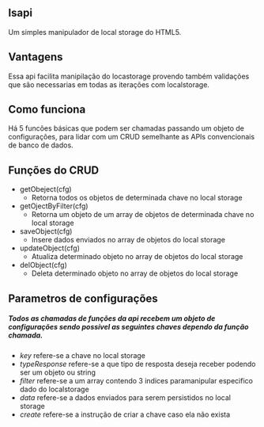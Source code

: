 ## lsapi
Um simples manipulador de local storage do HTML5.

## Vantagens
Essa api facilita manipilação do locastorage provendo também validações que são necessarias em todas as iterações com localstorage.

## Como funciona
Há 5 funcões básicas que podem ser chamadas passando um objeto de configurações,
para lidar com um CRUD semelhante as APIs convencionais de banco de dados.

## Funções do CRUD
* getObeject(cfg)
  - Retorna todos os objetos de determinada chave no local storage
* getOjectByFilter(cfg)
  - Retorna um objeto de um array de objetos de determinada chave no local storage
* saveObject(cfg)
  - Insere dados enviados no array de objetos do local storage
* updateObject(cfg)
  - Atualiza determinado objeto no array de objetos do local storage
* delObject(cfg)
  - Deleta determinado objeto no array de objetos do local storage

## Parametros de configurações
##### Todos as chamadas de funções da api recebem um objeto de configurações sendo possível as seguintes chaves dependo da função chamada.

- *key* refere-se a chave no local storage
- *typeResponse* refere-se a que tipo de resposta deseja receber podendo ser um objeto ou string
- *filter* refere-se a um array contendo 3 indices paramanipular especifico dado do localstorage
- *data* refere-se a dados enviados para serem persistidos no local storage
- *create* refere-se a instrução de criar a chave caso ela não exista
